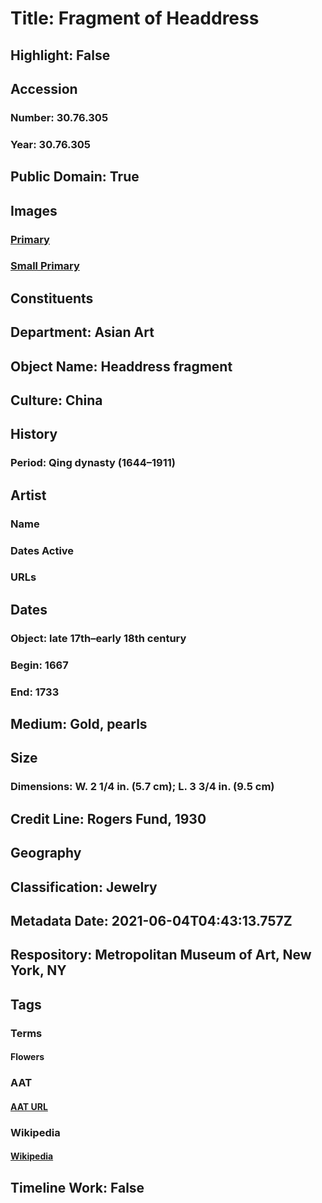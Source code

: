 # Title: Fragment of Headdress
## Highlight: False
## Accession
### Number: 30.76.305
### Year: 30.76.305
## Public Domain: True
## Images
### [Primary](https://images.metmuseum.org/CRDImages/as/original/30_76_305_O.jpg)
### [Small Primary](https://images.metmuseum.org/CRDImages/as/web-large/30_76_305_O.jpg)
## Constituents
## Department: Asian Art
## Object Name: Headdress fragment
## Culture: China
## History
### Period: Qing dynasty (1644–1911)
## Artist
### Name
### Dates Active
### URLs
## Dates
### Object: late 17th–early 18th century
### Begin: 1667
### End: 1733
## Medium: Gold, pearls
## Size
### Dimensions: W. 2 1/4 in. (5.7 cm); L. 3 3/4 in. (9.5 cm)
## Credit Line: Rogers Fund, 1930
## Geography
## Classification: Jewelry
## Metadata Date: 2021-06-04T04:43:13.757Z
## Respository: Metropolitan Museum of Art, New York, NY
## Tags
### Terms
#### Flowers
### AAT
#### [AAT URL](http://vocab.getty.edu/page/aat/300132399)
### Wikipedia
#### [Wikipedia]()
## Timeline Work: False